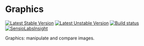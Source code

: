 Graphics
========
[![Latest Stable Version](https://poser.pugx.org/keradus/graphics/v/stable.svg)](https://packagist.org/packages/keradus/graphics)
[![Latest Unstable Version](https://poser.pugx.org/keradus/graphics/v/unstable.svg)](https://packagist.org/packages/keradus/graphics)
[![Build status](http://img.shields.io/travis/keradus/Graphics/master.svg)](https://travis-ci.org/keradus/Graphics)
[![SensioLabsInsight](https://insight.sensiolabs.com/projects/1b87ca69-3169-4b62-aab4-566644c98562/mini.png)](https://insight.sensiolabs.com/projects/1b87ca69-3169-4b62-aab4-566644c98562)

Graphics: manipulate and compare images.
